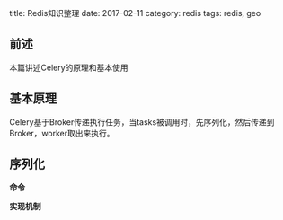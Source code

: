 title:  Redis知识整理
date: 2017-02-11
category: redis
tags: redis, geo

## 前述

本篇讲述Celery的原理和基本使用

## 基本原理

Celery基于Broker传递执行任务，当tasks被调用时，先序列化，然后传递到Broker，worker取出来执行。


## 序列化

**命令**

**实现机制**